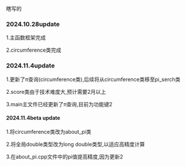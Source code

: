 瞎写的
### 2024.10.28update
1.主函数框架完成

2.circumference类完成
### 2024.11.4update
1.更新了π查询(circumference类),后续将从circumference类移至pi_serch类

2.score类由于技术难度大,预计需要2月以上

3.main主文件已经更新了π查询,目前为功能键2
#### 2024.11.4beta update
1.将circumference类改为about_pi类

2.将全局double类型改为long double类型,以适应高精度计算

3.在about_pi.cpp文件中的pi值提高精度,因为更新2